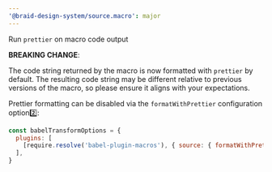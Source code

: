 ```yaml
---
'@braid-design-system/source.macro': major
---
```


Run `prettier` on macro code output

**BREAKING CHANGE**:

The code string returned by the macro is now formatted with `prettier` by default. The resulting code string may be different relative to previous versions of the macro, so please ensure it aligns with your expectations.

Prettier formatting can be disabled via the `formatWithPrettier` configuration option2️⃣:

```js
const babelTransformOptions = {
  plugins: [
    [require.resolve('babel-plugin-macros'), { source: { formatWithPrettier: false } }],
  ],
}
```
